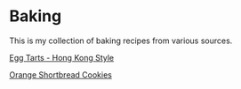 # Baking

This is my collection of baking recipes from various sources.

[Egg Tarts - Hong Kong Style](./egg_tarts-hong_kong_style.md)

[Orange Shortbread Cookies](./orange_shortbread_cookies.md)
